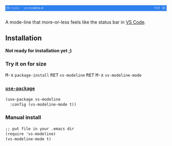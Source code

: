 # ![vs-modeline.el](./silly-logo.png)

A mode-line that more-or-less feels like the status bar in [VS Code](https://code.visualstudio.com).


## Installation

**Not ready for installation yet ;)**

### Try it on for size 

<kbd>M-x</kbd> `package-install` <kbd>RET</kbd> `vs-modeline` <kbd>RET</kbd>
<kbd>M-x</kbd> `vs-modeline-mode`

### [`use-package`](https://github.com/jwiegley/use-package)

``` emacs-lisp
(use-package vs-modeline
  :config (vs-modeline-mode t))
```

### Manual install

``` emacs-lisp
;; put file in your .emacs dir
(require 'vs-modeline)
(vs-modeline-mode t)
```
